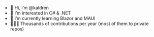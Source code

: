 - 👋 Hi, I’m @kaldren
- 👀 I’m interested in C# & .NET
- 🌱 I’m currently learning Blazor and MAUI
- 🧑🏼‍💻 Thousands of contributions per year (most of them to private repos)

